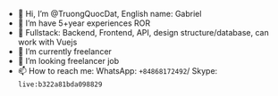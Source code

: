 - 👋 Hi, I’m @TruongQuocDat, English name: Gabriel
- 👀 I’m have 5+year experiences ROR
- 🙂 Fullstack: Backend, Frontend, API, design structure/database, can work with Vuejs
- 🌱 I’m currently freelancer
- 💞️ I’m looking freelancer job
- 📫 How to reach me: WhatsApp: `+84868172492`/ Skype: `live:b322a81bda098829`

<!---
TruongQuocDat/TruongQuocDat is a ✨ special ✨ repository because its `README.md` (this file) appears on your GitHub profile.
You can click the Preview link to take a look at your changes.
--->
